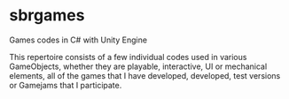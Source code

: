 # sbrgames
Games codes in C# with Unity Engine

This repertoire consists of a few individual codes used in various GameObjects,
whether they are playable, interactive, UI or mechanical elements,
all of the games that I have developed, developed, test versions or Gamejams that I participate.
